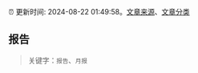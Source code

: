 :alarm_clock: 更新时间: 2024-08-22 01:49:58。[文章来源](/README.md)、[文章分类](/TAGS.md)

## 报告


> 关键字：`报告`、`月报`



